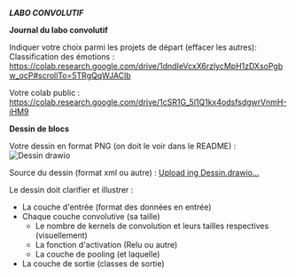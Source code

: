 ***LABO CONVOLUTIF***  

**Journal du labo convolutif**  

Indiquer votre choix parmi les projets de départ (effacer les autres): Classification des émotions : https://colab.research.google.com/drive/1dndIeVcxX6rzlycMpH1zDXsoPgbw_ocP#scrollTo=5TRgQqWJAClb  

Votre colab public : https://colab.research.google.com/drive/1cSR1G_5l1Q1kx4odsfsdgwrVnmH-iHM9

**Dessin de blocs**

Votre dessin en format PNG (on doit le voir dans le README) :  ![Dessin drawio](https://github.com/user-attachments/assets/cba8d98b-9760-4939-8400-cf434e181eff)


Source du dessin (format xml ou autre) :  [Upload<mxfile host="app.diagrams.net" agent="Mozilla/5.0 (Windows NT 10.0; Win64; x64) AppleWebKit/537.36 (KHTML, like Gecko) Chrome/131.0.0.0 Safari/537.36" version="24.8.8">
  <diagram name="Page-1" id="iDrFumTZIBl6hLnx7pqj">
    <mxGraphModel dx="1434" dy="772" grid="1" gridSize="10" guides="1" tooltips="1" connect="1" arrows="1" fold="1" page="1" pageScale="1" pageWidth="827" pageHeight="1169" math="0" shadow="0">
      <root>
        <mxCell id="0" />
        <mxCell id="1" parent="0" />
        <mxCell id="G4b6LrsVXlg4DCpsJZ2f-1" value="" style="whiteSpace=wrap;html=1;aspect=fixed;" vertex="1" parent="1">
          <mxGeometry x="70" y="310" width="80" height="80" as="geometry" />
        </mxCell>
        <mxCell id="G4b6LrsVXlg4DCpsJZ2f-2" value="" style="whiteSpace=wrap;html=1;aspect=fixed;" vertex="1" parent="1">
          <mxGeometry x="210" y="270" width="80" height="80" as="geometry" />
        </mxCell>
        <mxCell id="G4b6LrsVXlg4DCpsJZ2f-3" value="" style="whiteSpace=wrap;html=1;aspect=fixed;" vertex="1" parent="1">
          <mxGeometry x="220" y="280" width="80" height="80" as="geometry" />
        </mxCell>
        <mxCell id="G4b6LrsVXlg4DCpsJZ2f-4" value="" style="whiteSpace=wrap;html=1;aspect=fixed;" vertex="1" parent="1">
          <mxGeometry x="230" y="290" width="80" height="80" as="geometry" />
        </mxCell>
        <mxCell id="G4b6LrsVXlg4DCpsJZ2f-5" value="" style="whiteSpace=wrap;html=1;aspect=fixed;" vertex="1" parent="1">
          <mxGeometry x="240" y="300" width="80" height="80" as="geometry" />
        </mxCell>
        <mxCell id="G4b6LrsVXlg4DCpsJZ2f-6" value="" style="whiteSpace=wrap;html=1;aspect=fixed;" vertex="1" parent="1">
          <mxGeometry x="250" y="310" width="80" height="80" as="geometry" />
        </mxCell>
        <mxCell id="G4b6LrsVXlg4DCpsJZ2f-7" value="" style="whiteSpace=wrap;html=1;aspect=fixed;" vertex="1" parent="1">
          <mxGeometry x="260" y="320" width="80" height="80" as="geometry" />
        </mxCell>
        <mxCell id="G4b6LrsVXlg4DCpsJZ2f-8" value="" style="whiteSpace=wrap;html=1;aspect=fixed;" vertex="1" parent="1">
          <mxGeometry x="270" y="330" width="80" height="80" as="geometry" />
        </mxCell>
        <mxCell id="G4b6LrsVXlg4DCpsJZ2f-9" value="" style="whiteSpace=wrap;html=1;aspect=fixed;" vertex="1" parent="1">
          <mxGeometry x="280" y="340" width="80" height="80" as="geometry" />
        </mxCell>
        <mxCell id="G4b6LrsVXlg4DCpsJZ2f-18" value="" style="whiteSpace=wrap;html=1;aspect=fixed;" vertex="1" parent="1">
          <mxGeometry x="220" y="280" width="80" height="80" as="geometry" />
        </mxCell>
        <mxCell id="G4b6LrsVXlg4DCpsJZ2f-19" value="" style="whiteSpace=wrap;html=1;aspect=fixed;" vertex="1" parent="1">
          <mxGeometry x="230" y="290" width="80" height="80" as="geometry" />
        </mxCell>
        <mxCell id="G4b6LrsVXlg4DCpsJZ2f-20" value="" style="whiteSpace=wrap;html=1;aspect=fixed;" vertex="1" parent="1">
          <mxGeometry x="240" y="300" width="80" height="80" as="geometry" />
        </mxCell>
        <mxCell id="G4b6LrsVXlg4DCpsJZ2f-21" value="" style="whiteSpace=wrap;html=1;aspect=fixed;" vertex="1" parent="1">
          <mxGeometry x="250" y="310" width="80" height="80" as="geometry" />
        </mxCell>
        <mxCell id="G4b6LrsVXlg4DCpsJZ2f-22" value="" style="whiteSpace=wrap;html=1;aspect=fixed;" vertex="1" parent="1">
          <mxGeometry x="260" y="320" width="80" height="80" as="geometry" />
        </mxCell>
        <mxCell id="G4b6LrsVXlg4DCpsJZ2f-23" value="" style="whiteSpace=wrap;html=1;aspect=fixed;" vertex="1" parent="1">
          <mxGeometry x="270" y="330" width="80" height="80" as="geometry" />
        </mxCell>
        <mxCell id="G4b6LrsVXlg4DCpsJZ2f-24" value="" style="whiteSpace=wrap;html=1;aspect=fixed;" vertex="1" parent="1">
          <mxGeometry x="280" y="340" width="80" height="80" as="geometry" />
        </mxCell>
        <mxCell id="G4b6LrsVXlg4DCpsJZ2f-109" style="edgeStyle=orthogonalEdgeStyle;rounded=0;orthogonalLoop=1;jettySize=auto;html=1;exitX=1;exitY=0.25;exitDx=0;exitDy=0;entryX=0;entryY=0.75;entryDx=0;entryDy=0;" edge="1" parent="1" source="G4b6LrsVXlg4DCpsJZ2f-25" target="G4b6LrsVXlg4DCpsJZ2f-75">
          <mxGeometry relative="1" as="geometry" />
        </mxCell>
        <mxCell id="G4b6LrsVXlg4DCpsJZ2f-25" value="" style="whiteSpace=wrap;html=1;aspect=fixed;" vertex="1" parent="1">
          <mxGeometry x="290" y="350" width="80" height="80" as="geometry" />
        </mxCell>
        <mxCell id="G4b6LrsVXlg4DCpsJZ2f-26" value="" style="whiteSpace=wrap;html=1;aspect=fixed;" vertex="1" parent="1">
          <mxGeometry x="525" y="270" width="60" height="60" as="geometry" />
        </mxCell>
        <mxCell id="G4b6LrsVXlg4DCpsJZ2f-27" value="" style="whiteSpace=wrap;html=1;aspect=fixed;" vertex="1" parent="1">
          <mxGeometry x="535" y="280" width="60" height="60" as="geometry" />
        </mxCell>
        <mxCell id="G4b6LrsVXlg4DCpsJZ2f-34" value="" style="whiteSpace=wrap;html=1;aspect=fixed;" vertex="1" parent="1">
          <mxGeometry x="545" y="290" width="60" height="60" as="geometry" />
        </mxCell>
        <mxCell id="G4b6LrsVXlg4DCpsJZ2f-35" value="" style="whiteSpace=wrap;html=1;aspect=fixed;" vertex="1" parent="1">
          <mxGeometry x="555" y="300" width="60" height="60" as="geometry" />
        </mxCell>
        <mxCell id="G4b6LrsVXlg4DCpsJZ2f-36" value="" style="whiteSpace=wrap;html=1;aspect=fixed;" vertex="1" parent="1">
          <mxGeometry x="565" y="310" width="60" height="60" as="geometry" />
        </mxCell>
        <mxCell id="G4b6LrsVXlg4DCpsJZ2f-37" value="" style="whiteSpace=wrap;html=1;aspect=fixed;" vertex="1" parent="1">
          <mxGeometry x="575" y="320" width="60" height="60" as="geometry" />
        </mxCell>
        <mxCell id="G4b6LrsVXlg4DCpsJZ2f-38" value="" style="whiteSpace=wrap;html=1;aspect=fixed;" vertex="1" parent="1">
          <mxGeometry x="585" y="330" width="60" height="60" as="geometry" />
        </mxCell>
        <mxCell id="G4b6LrsVXlg4DCpsJZ2f-39" value="" style="whiteSpace=wrap;html=1;aspect=fixed;" vertex="1" parent="1">
          <mxGeometry x="595" y="340" width="60" height="60" as="geometry" />
        </mxCell>
        <mxCell id="G4b6LrsVXlg4DCpsJZ2f-40" value="" style="whiteSpace=wrap;html=1;aspect=fixed;" vertex="1" parent="1">
          <mxGeometry x="605" y="350" width="60" height="60" as="geometry" />
        </mxCell>
        <mxCell id="G4b6LrsVXlg4DCpsJZ2f-111" style="edgeStyle=orthogonalEdgeStyle;rounded=0;orthogonalLoop=1;jettySize=auto;html=1;exitX=1;exitY=0.5;exitDx=0;exitDy=0;entryX=0;entryY=0.75;entryDx=0;entryDy=0;" edge="1" parent="1" source="G4b6LrsVXlg4DCpsJZ2f-41" target="G4b6LrsVXlg4DCpsJZ2f-76">
          <mxGeometry relative="1" as="geometry" />
        </mxCell>
        <mxCell id="G4b6LrsVXlg4DCpsJZ2f-41" value="" style="whiteSpace=wrap;html=1;aspect=fixed;" vertex="1" parent="1">
          <mxGeometry x="615" y="360" width="60" height="60" as="geometry" />
        </mxCell>
        <mxCell id="G4b6LrsVXlg4DCpsJZ2f-42" value="" style="whiteSpace=wrap;html=1;aspect=fixed;" vertex="1" parent="1">
          <mxGeometry x="790" y="270" width="40" height="40" as="geometry" />
        </mxCell>
        <mxCell id="G4b6LrsVXlg4DCpsJZ2f-43" value="" style="whiteSpace=wrap;html=1;aspect=fixed;" vertex="1" parent="1">
          <mxGeometry x="800" y="280" width="40" height="40" as="geometry" />
        </mxCell>
        <mxCell id="G4b6LrsVXlg4DCpsJZ2f-44" value="" style="whiteSpace=wrap;html=1;aspect=fixed;" vertex="1" parent="1">
          <mxGeometry x="810" y="290" width="40" height="40" as="geometry" />
        </mxCell>
        <mxCell id="G4b6LrsVXlg4DCpsJZ2f-45" value="" style="whiteSpace=wrap;html=1;aspect=fixed;" vertex="1" parent="1">
          <mxGeometry x="820" y="300" width="40" height="40" as="geometry" />
        </mxCell>
        <mxCell id="G4b6LrsVXlg4DCpsJZ2f-46" value="" style="whiteSpace=wrap;html=1;aspect=fixed;" vertex="1" parent="1">
          <mxGeometry x="830" y="310" width="40" height="40" as="geometry" />
        </mxCell>
        <mxCell id="G4b6LrsVXlg4DCpsJZ2f-47" value="" style="whiteSpace=wrap;html=1;aspect=fixed;" vertex="1" parent="1">
          <mxGeometry x="840" y="320" width="40" height="40" as="geometry" />
        </mxCell>
        <mxCell id="G4b6LrsVXlg4DCpsJZ2f-113" style="edgeStyle=orthogonalEdgeStyle;rounded=0;orthogonalLoop=1;jettySize=auto;html=1;exitX=1;exitY=0;exitDx=0;exitDy=0;entryX=0;entryY=0.5;entryDx=0;entryDy=0;" edge="1" parent="1" source="G4b6LrsVXlg4DCpsJZ2f-48" target="G4b6LrsVXlg4DCpsJZ2f-90">
          <mxGeometry relative="1" as="geometry" />
        </mxCell>
        <mxCell id="G4b6LrsVXlg4DCpsJZ2f-48" value="" style="whiteSpace=wrap;html=1;aspect=fixed;" vertex="1" parent="1">
          <mxGeometry x="850" y="330" width="40" height="40" as="geometry" />
        </mxCell>
        <mxCell id="G4b6LrsVXlg4DCpsJZ2f-49" value="" style="whiteSpace=wrap;html=1;aspect=fixed;" vertex="1" parent="1">
          <mxGeometry x="860" y="340" width="40" height="40" as="geometry" />
        </mxCell>
        <mxCell id="G4b6LrsVXlg4DCpsJZ2f-50" value="" style="whiteSpace=wrap;html=1;aspect=fixed;" vertex="1" parent="1">
          <mxGeometry x="870" y="350" width="40" height="40" as="geometry" />
        </mxCell>
        <mxCell id="G4b6LrsVXlg4DCpsJZ2f-51" value="" style="whiteSpace=wrap;html=1;aspect=fixed;" vertex="1" parent="1">
          <mxGeometry x="880" y="360" width="40" height="40" as="geometry" />
        </mxCell>
        <mxCell id="G4b6LrsVXlg4DCpsJZ2f-52" value="" style="rounded=0;whiteSpace=wrap;html=1;rotation=45;" vertex="1" parent="1">
          <mxGeometry x="800" y="300" width="194.14" height="20" as="geometry" />
        </mxCell>
        <mxCell id="G4b6LrsVXlg4DCpsJZ2f-53" value="Entrée" style="text;html=1;align=center;verticalAlign=middle;whiteSpace=wrap;rounded=0;" vertex="1" parent="1">
          <mxGeometry x="70" y="230" width="60" height="30" as="geometry" />
        </mxCell>
        <mxCell id="G4b6LrsVXlg4DCpsJZ2f-64" value="1er Convolution" style="text;html=1;align=center;verticalAlign=middle;whiteSpace=wrap;rounded=0;" vertex="1" parent="1">
          <mxGeometry x="205" y="120" width="110" height="30" as="geometry" />
        </mxCell>
        <mxCell id="G4b6LrsVXlg4DCpsJZ2f-65" value="2e Convolution" style="text;html=1;align=center;verticalAlign=middle;whiteSpace=wrap;rounded=0;" vertex="1" parent="1">
          <mxGeometry x="500" y="100" width="110" height="30" as="geometry" />
        </mxCell>
        <mxCell id="G4b6LrsVXlg4DCpsJZ2f-66" value="3e Convolution" style="text;html=1;align=center;verticalAlign=middle;whiteSpace=wrap;rounded=0;" vertex="1" parent="1">
          <mxGeometry x="785" y="40" width="110" height="30" as="geometry" />
        </mxCell>
        <mxCell id="G4b6LrsVXlg4DCpsJZ2f-67" value="48 x 48 x 1" style="text;html=1;align=center;verticalAlign=middle;whiteSpace=wrap;rounded=0;" vertex="1" parent="1">
          <mxGeometry x="60" y="260" width="80" height="30" as="geometry" />
        </mxCell>
        <mxCell id="G4b6LrsVXlg4DCpsJZ2f-69" value="Image" style="text;html=1;align=center;verticalAlign=middle;whiteSpace=wrap;rounded=0;" vertex="1" parent="1">
          <mxGeometry x="80" y="330" width="60" height="30" as="geometry" />
        </mxCell>
        <mxCell id="G4b6LrsVXlg4DCpsJZ2f-70" value="Conv 2D" style="text;html=1;align=center;verticalAlign=middle;whiteSpace=wrap;rounded=0;" vertex="1" parent="1">
          <mxGeometry x="230" y="150" width="60" height="30" as="geometry" />
        </mxCell>
        <mxCell id="G4b6LrsVXlg4DCpsJZ2f-71" value="46 x 46 x 32" style="text;html=1;align=center;verticalAlign=middle;whiteSpace=wrap;rounded=0;" vertex="1" parent="1">
          <mxGeometry x="220" y="170" width="80" height="30" as="geometry" />
        </mxCell>
        <mxCell id="G4b6LrsVXlg4DCpsJZ2f-72" value="32 kernel 3 x 3" style="text;html=1;align=center;verticalAlign=middle;whiteSpace=wrap;rounded=0;" vertex="1" parent="1">
          <mxGeometry x="220" y="200" width="90" height="30" as="geometry" />
        </mxCell>
        <mxCell id="G4b6LrsVXlg4DCpsJZ2f-73" value="relu" style="text;html=1;align=center;verticalAlign=middle;whiteSpace=wrap;rounded=0;" vertex="1" parent="1">
          <mxGeometry x="220" y="230" width="80" height="30" as="geometry" />
        </mxCell>
        <mxCell id="G4b6LrsVXlg4DCpsJZ2f-74" value="1er Pooling" style="text;html=1;align=center;verticalAlign=middle;whiteSpace=wrap;rounded=0;" vertex="1" parent="1">
          <mxGeometry x="380" y="235" width="100" height="20" as="geometry" />
        </mxCell>
        <mxCell id="G4b6LrsVXlg4DCpsJZ2f-75" value="" style="whiteSpace=wrap;html=1;aspect=fixed;" vertex="1" parent="1">
          <mxGeometry x="430" y="330" width="40" height="40" as="geometry" />
        </mxCell>
        <mxCell id="G4b6LrsVXlg4DCpsJZ2f-112" style="edgeStyle=orthogonalEdgeStyle;rounded=0;orthogonalLoop=1;jettySize=auto;html=1;exitX=1;exitY=0.5;exitDx=0;exitDy=0;entryX=0.25;entryY=1;entryDx=0;entryDy=0;" edge="1" parent="1" source="G4b6LrsVXlg4DCpsJZ2f-76" target="G4b6LrsVXlg4DCpsJZ2f-45">
          <mxGeometry relative="1" as="geometry" />
        </mxCell>
        <mxCell id="G4b6LrsVXlg4DCpsJZ2f-76" value="" style="whiteSpace=wrap;html=1;aspect=fixed;" vertex="1" parent="1">
          <mxGeometry x="710" y="330" width="40" height="40" as="geometry" />
        </mxCell>
        <mxCell id="G4b6LrsVXlg4DCpsJZ2f-77" value="2e Pooling" style="text;html=1;align=center;verticalAlign=middle;whiteSpace=wrap;rounded=0;" vertex="1" parent="1">
          <mxGeometry x="655" y="230" width="100" height="20" as="geometry" />
        </mxCell>
        <mxCell id="G4b6LrsVXlg4DCpsJZ2f-78" value="22 x 22 x 64" style="text;html=1;align=center;verticalAlign=middle;whiteSpace=wrap;rounded=0;" vertex="1" parent="1">
          <mxGeometry x="390" y="255" width="80" height="30" as="geometry" />
        </mxCell>
        <mxCell id="G4b6LrsVXlg4DCpsJZ2f-79" value="Max pooling" style="text;html=1;align=center;verticalAlign=middle;whiteSpace=wrap;rounded=0;" vertex="1" parent="1">
          <mxGeometry x="390" y="280" width="80" height="30" as="geometry" />
        </mxCell>
        <mxCell id="G4b6LrsVXlg4DCpsJZ2f-80" value="Conv 2D" style="text;html=1;align=center;verticalAlign=middle;whiteSpace=wrap;rounded=0;" vertex="1" parent="1">
          <mxGeometry x="525" y="130" width="60" height="30" as="geometry" />
        </mxCell>
        <mxCell id="G4b6LrsVXlg4DCpsJZ2f-81" value="20 x 20 x 128" style="text;html=1;align=center;verticalAlign=middle;whiteSpace=wrap;rounded=0;" vertex="1" parent="1">
          <mxGeometry x="515" y="150" width="80" height="30" as="geometry" />
        </mxCell>
        <mxCell id="G4b6LrsVXlg4DCpsJZ2f-82" value="64 kernel 3 x 3" style="text;html=1;align=center;verticalAlign=middle;whiteSpace=wrap;rounded=0;" vertex="1" parent="1">
          <mxGeometry x="515" y="180" width="85" height="30" as="geometry" />
        </mxCell>
        <mxCell id="G4b6LrsVXlg4DCpsJZ2f-83" value="relu" style="text;html=1;align=center;verticalAlign=middle;whiteSpace=wrap;rounded=0;" vertex="1" parent="1">
          <mxGeometry x="515" y="210" width="80" height="30" as="geometry" />
        </mxCell>
        <mxCell id="G4b6LrsVXlg4DCpsJZ2f-84" value="10 x 10 x 128" style="text;html=1;align=center;verticalAlign=middle;whiteSpace=wrap;rounded=0;" vertex="1" parent="1">
          <mxGeometry x="670" y="250" width="80" height="30" as="geometry" />
        </mxCell>
        <mxCell id="G4b6LrsVXlg4DCpsJZ2f-85" value="Max pooling" style="text;html=1;align=center;verticalAlign=middle;whiteSpace=wrap;rounded=0;" vertex="1" parent="1">
          <mxGeometry x="675" y="280" width="80" height="30" as="geometry" />
        </mxCell>
        <mxCell id="G4b6LrsVXlg4DCpsJZ2f-86" value="Conv 2D" style="text;html=1;align=center;verticalAlign=middle;whiteSpace=wrap;rounded=0;" vertex="1" parent="1">
          <mxGeometry x="810" y="60" width="60" height="30" as="geometry" />
        </mxCell>
        <mxCell id="G4b6LrsVXlg4DCpsJZ2f-87" value="8 x 8 x 128" style="text;html=1;align=center;verticalAlign=middle;whiteSpace=wrap;rounded=0;" vertex="1" parent="1">
          <mxGeometry x="800" y="80" width="80" height="30" as="geometry" />
        </mxCell>
        <mxCell id="G4b6LrsVXlg4DCpsJZ2f-88" value="128 kernel 3 x 3" style="text;html=1;align=center;verticalAlign=middle;whiteSpace=wrap;rounded=0;" vertex="1" parent="1">
          <mxGeometry x="800" y="110" width="90" height="30" as="geometry" />
        </mxCell>
        <mxCell id="G4b6LrsVXlg4DCpsJZ2f-89" value="relu" style="text;html=1;align=center;verticalAlign=middle;whiteSpace=wrap;rounded=0;" vertex="1" parent="1">
          <mxGeometry x="800" y="140" width="80" height="30" as="geometry" />
        </mxCell>
        <mxCell id="G4b6LrsVXlg4DCpsJZ2f-114" style="edgeStyle=orthogonalEdgeStyle;rounded=0;orthogonalLoop=1;jettySize=auto;html=1;exitX=1;exitY=0.25;exitDx=0;exitDy=0;" edge="1" parent="1" source="G4b6LrsVXlg4DCpsJZ2f-90" target="G4b6LrsVXlg4DCpsJZ2f-96">
          <mxGeometry relative="1" as="geometry" />
        </mxCell>
        <mxCell id="G4b6LrsVXlg4DCpsJZ2f-90" value="" style="whiteSpace=wrap;html=1;aspect=fixed;" vertex="1" parent="1">
          <mxGeometry x="1025" y="335" width="40" height="40" as="geometry" />
        </mxCell>
        <mxCell id="G4b6LrsVXlg4DCpsJZ2f-91" value="3e Pooling" style="text;html=1;align=center;verticalAlign=middle;whiteSpace=wrap;rounded=0;" vertex="1" parent="1">
          <mxGeometry x="970" y="235" width="100" height="20" as="geometry" />
        </mxCell>
        <mxCell id="G4b6LrsVXlg4DCpsJZ2f-92" value="4 x 4 x 128" style="text;html=1;align=center;verticalAlign=middle;whiteSpace=wrap;rounded=0;" vertex="1" parent="1">
          <mxGeometry x="985" y="260" width="80" height="25" as="geometry" />
        </mxCell>
        <mxCell id="G4b6LrsVXlg4DCpsJZ2f-93" value="Max pooling" style="text;html=1;align=center;verticalAlign=middle;whiteSpace=wrap;rounded=0;" vertex="1" parent="1">
          <mxGeometry x="990" y="285" width="80" height="30" as="geometry" />
        </mxCell>
        <mxCell id="G4b6LrsVXlg4DCpsJZ2f-95" value="Flatten" style="text;html=1;align=center;verticalAlign=middle;whiteSpace=wrap;rounded=0;rotation=45;" vertex="1" parent="1">
          <mxGeometry x="870" y="300" width="60" height="30" as="geometry" />
        </mxCell>
        <mxCell id="G4b6LrsVXlg4DCpsJZ2f-115" style="edgeStyle=orthogonalEdgeStyle;rounded=0;orthogonalLoop=1;jettySize=auto;html=1;exitX=1;exitY=0.5;exitDx=0;exitDy=0;" edge="1" parent="1" source="G4b6LrsVXlg4DCpsJZ2f-96" target="G4b6LrsVXlg4DCpsJZ2f-101">
          <mxGeometry relative="1" as="geometry" />
        </mxCell>
        <mxCell id="G4b6LrsVXlg4DCpsJZ2f-96" value="" style="whiteSpace=wrap;html=1;aspect=fixed;" vertex="1" parent="1">
          <mxGeometry x="1160" y="275" width="80" height="80" as="geometry" />
        </mxCell>
        <mxCell id="G4b6LrsVXlg4DCpsJZ2f-97" value="Dense" style="text;html=1;align=center;verticalAlign=middle;whiteSpace=wrap;rounded=0;" vertex="1" parent="1">
          <mxGeometry x="1150" y="185" width="100" height="20" as="geometry" />
        </mxCell>
        <mxCell id="G4b6LrsVXlg4DCpsJZ2f-98" value="1024" style="text;html=1;align=center;verticalAlign=middle;whiteSpace=wrap;rounded=0;" vertex="1" parent="1">
          <mxGeometry x="1150" y="210" width="100" height="20" as="geometry" />
        </mxCell>
        <mxCell id="G4b6LrsVXlg4DCpsJZ2f-99" value="relu" style="text;html=1;align=center;verticalAlign=middle;whiteSpace=wrap;rounded=0;" vertex="1" parent="1">
          <mxGeometry x="1161" y="230" width="80" height="30" as="geometry" />
        </mxCell>
        <mxCell id="G4b6LrsVXlg4DCpsJZ2f-100" value="Output" style="text;html=1;align=center;verticalAlign=middle;whiteSpace=wrap;rounded=0;" vertex="1" parent="1">
          <mxGeometry x="1310" y="175" width="100" height="20" as="geometry" />
        </mxCell>
        <mxCell id="G4b6LrsVXlg4DCpsJZ2f-101" value="" style="whiteSpace=wrap;html=1;aspect=fixed;" vertex="1" parent="1">
          <mxGeometry x="1330" y="270" width="80" height="80" as="geometry" />
        </mxCell>
        <mxCell id="G4b6LrsVXlg4DCpsJZ2f-102" value="Dense" style="text;html=1;align=center;verticalAlign=middle;whiteSpace=wrap;rounded=0;" vertex="1" parent="1">
          <mxGeometry x="1310" y="155" width="100" height="20" as="geometry" />
        </mxCell>
        <mxCell id="G4b6LrsVXlg4DCpsJZ2f-103" value="softmax" style="text;html=1;align=center;verticalAlign=middle;whiteSpace=wrap;rounded=0;" vertex="1" parent="1">
          <mxGeometry x="1325" y="215" width="80" height="30" as="geometry" />
        </mxCell>
        <mxCell id="G4b6LrsVXlg4DCpsJZ2f-104" value="7" style="text;html=1;align=center;verticalAlign=middle;whiteSpace=wrap;rounded=0;" vertex="1" parent="1">
          <mxGeometry x="1325" y="195" width="70" height="20" as="geometry" />
        </mxCell>
        <mxCell id="G4b6LrsVXlg4DCpsJZ2f-108" style="edgeStyle=orthogonalEdgeStyle;rounded=0;orthogonalLoop=1;jettySize=auto;html=1;exitX=1;exitY=0.5;exitDx=0;exitDy=0;entryX=0;entryY=0.5;entryDx=0;entryDy=0;" edge="1" parent="1" source="G4b6LrsVXlg4DCpsJZ2f-1" target="G4b6LrsVXlg4DCpsJZ2f-21">
          <mxGeometry relative="1" as="geometry" />
        </mxCell>
        <mxCell id="G4b6LrsVXlg4DCpsJZ2f-110" style="edgeStyle=orthogonalEdgeStyle;rounded=0;orthogonalLoop=1;jettySize=auto;html=1;exitX=1;exitY=0.5;exitDx=0;exitDy=0;entryX=0;entryY=0.617;entryDx=0;entryDy=0;entryPerimeter=0;" edge="1" parent="1" source="G4b6LrsVXlg4DCpsJZ2f-75" target="G4b6LrsVXlg4DCpsJZ2f-36">
          <mxGeometry relative="1" as="geometry" />
        </mxCell>
      </root>
    </mxGraphModel>
  </diagram>
</mxfile>
ing Dessin.drawio…]()


Le dessin doit clarifier et illustrer :   
- La couche d'entrée (format des données en entrée)  
- Chaque couche convolutive (sa taille)  
  -  Le nombre de kernels de convolution et leurs tailles respectives (visuellement)  
  -  La fonction d'activation (Relu ou autre)  
  -  La couche de pooling (et laquelle)  
- La couche de sortie (classes de sortie)  

